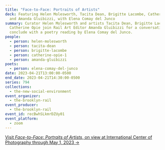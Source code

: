 ```yaml
---
title: "Face-to-Face: Portraits of Artists"
deck: Featuring Helen Molesworth, Tacita Dean, Brigitte Lacombe, Catherine Opie,
  and Amanda Gluibizzi, with Elena Comay del Junco
summary: Curator Helen Molesworth and artists Tacita Dean, Brigitte Lacombe, and
  Catherine Opie join Rail Art Editor Amanda Gluibizzi for a conversation. We
  conclude with a poetry reading by Elena Comay del Junco.
people:
  - person: helen-molesworth
  - person: tacita-dean
  - person: brigitte-lacombe
  - person: catherine-opie-1
  - person: amanda-gluibizzi
poets:
  - person: elena-comay-del-junco
date: 2023-04-21T13:00:00-0500
end_date: 2023-04-21T14:30:00-0500
series: 794
collections:
  - the-new-social-environment
event_organizer:
  - the-brooklyn-rail
event_producer:
  - the-brooklyn-rail
event_id: recBwhSLkmrDZUy01
event_platform:
  - zoom
---
```

[V﻿isit *Face-to-Face: Portraits of Artists*, on view at International Center of Photography through May 1, 2023 →](https://www.icp.org/exhibitions/face-to-face-portraits-of-artists-by-tacita-dean-brigitte-lacombe-and-catherine-opie)